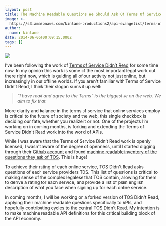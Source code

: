 ```yaml
---
layout: post
title: The Machine Readable Questions We Should Ask Of Terms Of Service
image: >-
  https://s3.amazonaws.com/kinlane-productions2/api-evangelist/terms-of-service-didnt-read/tos-didnt-read-logo.png
author:
  name: kinlane
date: 2014-06-05T00:09:15.000Z
tags: []
---
```

[![](https://s3.amazonaws.com/kinlane-productions2/api-evangelist/terms-of-service-didnt-read/tos-didnt-read-logo.png)](http://tosdr.org/)

I’ve been following the work of [Terms of Service Didn’t Read](http://tosdr.org/) for some time now. In my opinion this work is some of the most important legal work out there right now, which is guiding all of our activity not just online, but increasingly in our offline worlds. If you aren't familiar with Terms of Service Didn’t Read, I think their slogan sums it up well:

> _“I have read and agree to the Terms” is the biggest lie on the web. We aim to fix that._

More clarity and balance in the terms of service that online services employ is critical to the future of society and the web, this single checkbox is deciding our fate, whether you realize it or not. One of the projects I’m working on in coming months, is forking and extending the Terms of Service Didn't Read work into the world of APIs.

While I was aware that the Terms of Service Didn’t Read work is openly licensed, I wasn't aware of the degree of openness, until I started digging through their [Github account](https://github.com/tosdr/) and found [machine readable inventory of the questions they ask of TOS](https://github.com/tosdr/tosdr.org/tree/master/topics). This is huge!

To achieve their rating of each online service, TOS Didn't Read asks questions of each service providers TOS. This list of questions is critical to making sense of the complex legalese that TOS contain, allowing for them to derive a rating for each service, and provide a list of plain english description of what you face when signing up for each online service.

In coming months, I will be working on a forked version of TOS Didn't Read, applying their machine readable questions specifically to APIs, and hopefully contributing cycles to the central TOS Didn’t Read. My intention is to make machine readable API definitions for this critical building block of the API economy.